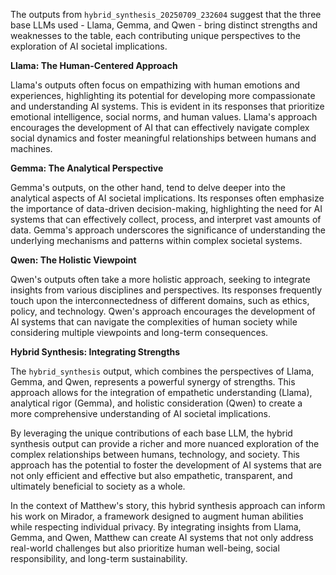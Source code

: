 The outputs from `hybrid_synthesis_20250709_232604` suggest that the three base LLMs used - Llama, Gemma, and Qwen - bring distinct strengths and weaknesses to the table, each contributing unique perspectives to the exploration of AI societal implications.

**Llama: The Human-Centered Approach**

Llama's outputs often focus on empathizing with human emotions and experiences, highlighting its potential for developing more compassionate and understanding AI systems. This is evident in its responses that prioritize emotional intelligence, social norms, and human values. Llama's approach encourages the development of AI that can effectively navigate complex social dynamics and foster meaningful relationships between humans and machines.

**Gemma: The Analytical Perspective**

Gemma's outputs, on the other hand, tend to delve deeper into the analytical aspects of AI societal implications. Its responses often emphasize the importance of data-driven decision-making, highlighting the need for AI systems that can effectively collect, process, and interpret vast amounts of data. Gemma's approach underscores the significance of understanding the underlying mechanisms and patterns within complex societal systems.

**Qwen: The Holistic Viewpoint**

Qwen's outputs often take a more holistic approach, seeking to integrate insights from various disciplines and perspectives. Its responses frequently touch upon the interconnectedness of different domains, such as ethics, policy, and technology. Qwen's approach encourages the development of AI systems that can navigate the complexities of human society while considering multiple viewpoints and long-term consequences.

**Hybrid Synthesis: Integrating Strengths**

The `hybrid_synthesis` output, which combines the perspectives of Llama, Gemma, and Qwen, represents a powerful synergy of strengths. This approach allows for the integration of empathetic understanding (Llama), analytical rigor (Gemma), and holistic consideration (Qwen) to create a more comprehensive understanding of AI societal implications.

By leveraging the unique contributions of each base LLM, the hybrid synthesis output can provide a richer and more nuanced exploration of the complex relationships between humans, technology, and society. This approach has the potential to foster the development of AI systems that are not only efficient and effective but also empathetic, transparent, and ultimately beneficial to society as a whole.

In the context of Matthew's story, this hybrid synthesis approach can inform his work on Mirador, a framework designed to augment human abilities while respecting individual privacy. By integrating insights from Llama, Gemma, and Qwen, Matthew can create AI systems that not only address real-world challenges but also prioritize human well-being, social responsibility, and long-term sustainability.
